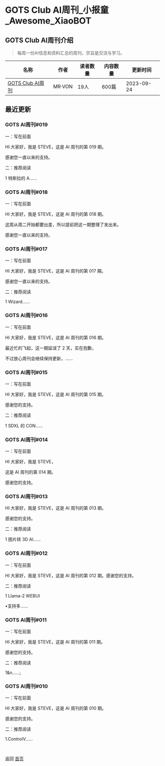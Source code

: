 # GOTS Club AI周刊_小报童_Awesome_XiaoBOT

## GOTS Club AI周刊介绍
> 每周一份AI信息和资料汇总的周刊，宗旨是交流与学习。  
  


|名称|作者|读者数量|内容数量|更新时间|
|---|---|---|---|---|
|[GOTS Club AI周刊](https://xiaobot.net/p/GOTSAI?refer=0b133df9-27dc-423b-8101-639049001c13)|MR·VON|19人|600篇|2023-09-24|

## 最近更新
### GOTS AI周刊#019

一：写在前面

HI 大家好，我是 STEVE，这是 AI 周刊的第 019 期。

感谢您一直以来的支持。

二：推荐阅读

1 特斯拉的 A......

### GOTS AI周刊#018

一：写在前面

HI 大家好，我是 STEVE，这是 AI 周刊的第 018 期。

这周从周二开始都要出差，所以提前把这一期整理了发出来。

感谢您一直以来的支持。

### GOTS AI周刊#017

一：写在前面

HI 大家好，我是 STEVE，这是 AI 周刊的第 017 期。

感谢您一直以来的支持。

二：推荐阅读

1 Wizard......

### GOTS AI周刊#016

一：写在前面

HI 大家好，我是 STEVE，这是 AI 周刊的第 016 期。

最近忙的飞起，这一期延误了 2 天，实在抱歉，

不过放心周刊会继续保持更新，......

### GOTS AI周刊#015

一：写在前面

HI 大家好，我是 STEVE，这是 AI 周刊的第 015 期。

感谢您的支持。

二：推荐阅读

1 SDXL 的 CON......

### GOTS AI周刊#014

一：写在前面

HI 大家好，我是 STEVE，

这是 AI 周刊的第 014 期。

感谢您的支持。

### GOTS AI周刊#013

HI 大家好，我是 STEVE，这是 AI 周刊的第 013 期。

感谢您的支持。

二：推荐阅读

1 图片转 3D AI......

### GOTS AI周刊#012

一：写在前面

HI 大家好，我是 STEVE，这是 AI 周刊的第 012 期。感谢您的支持。

二：推荐阅读

1 Llama-2 WEBUI

•支持多......

### GOTS AI周刊#011

一：写在前面

HI 大家好，我是 STEVE，这是 AI 周刊的第 011 期。

感谢您的支持。

二：推荐阅读

1&n......;

### GOTS AI周刊#010

一：写在前面

HI 大家好，我是 STEVE，这是 AI 周刊的第 010 期。

感谢您的支持。

二：推荐阅读

1.ControlV......


<a href="https://github.com/Reno9527/awesome-xiaobot" style="color: white; text-decoration: none;">awesome-xiaobot</a>

返回 [首页](../README.md)
